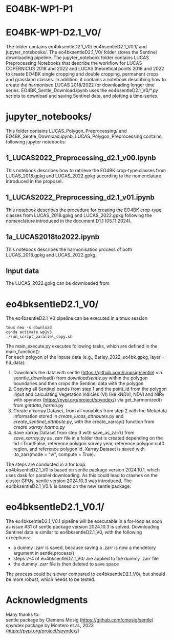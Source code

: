 # EO4BK-WP1-P1

# EO4BK-WP1-D2.1_V0/ 
The folder contains eo4bksentleD2.1_V0/ eo4bsentleD2.1_V0.1/ and jupyter_notebooks/. The eo4bksentleD2.1_V0/ folder stores the Sentinel downloading pipeline. The jupyter_notebook folder contains LUCAS Preprocessing Notebooks that describe the workflow for LUCAS COPERNICUS 2018 and 2022 and LUCAS theoretical points 2018 and 2022 to create EO4BK single cropping and double cropping, permanent crops and grassland classes. In addition, it contains a notebook describing how to create the harmonised LUCAS 2018/2022 for downloading longer time series. EO4BK_Sentle_Download.ipynb uses the eo4bsentleD2.1_V0/*.py scripts to download and saving Sentinel data, and plotting a time-series. 

# jupyter_notebooks/
This folder contains LUCAS_Polygon_Preprocessing/ and EO4BK_Sentle_Download.ipynb. LUCAS_Polygon_Preprocessing contains following jupyter notebooks:

## 1_LUCAS2022_Preprocessing_d2.1_v00.ipynb

This notebook describes how to retrieve the EO4BK crop-type classes from LUCAS_2018.gpkg and LUCAS_2022.gpkg according to the nomenclature introduced in the proposel. 

## 1_LUCAS2022_Preprocessing_d2.1_v01.ipynb

This notebook describes the procedure for creating the EO4BK crop-type classes from LUCAS_2018.gpkg and LUCAS_2022.gpkg following the nomenclature introduced in the document D1.1 (05.11.2024).

## 1a_LUCAS2018to2022.ipynb

This notebook describes the harmonisation process of both LUCAS_2018.gpkg and LUCAS_2022.gpkg. 

## Input data 

The LUCAS_2022.gpkg can be downloaded from 

# eo4bksentleD2.1_V0/

The eo4bsentleD2.1_V0 pipeline can be executed in a tmux session 

```
tmux new -s download
conda activate wp1v3
./run_script_parallel_copy.sh
```
The main_execute.py executes following tasks, which are defined in the main_function(): \
For each polgyon of the inpute data  (e.g., Barley_2022_eo4bk.gpkg, layer = hd_data): 

1. Downloads the data with sentle (https://github.com/cmosig/sentle) via senntle_download() from _downloadsentle_.py within the polygon boundaries and then crops the Sentinel data with the polygon
2. Copying all Sentinel bands from step 1 and the point_id from the polygon input and calculating Vegetation Indicies (VI) like kNDVI, NDVI and NIRv with spyndex (https://pypi.org/project/spyndex/) via get_harmonized() from _getdata_harmo_.py
3. Create a xarray.Dataset, from all variables from step 2 with the Metadata information stored in _create_lucas_attributes_.py and _create_sentinel_attribute_.py, with the create_xarray() function from _create_xarray_harmo_.py
4. Save xarray.Dataset from step 3 with save_as_zarr() from _save_xarray_.py as .zarr file in a folder that is created depending on the hd =True/False, reference polygon survey year, reference polygon nut0 region, and reference polygon id. Xarray.Dataset is saved with .to_zarr(mode = "w", compute = True).

The steps are conducted in a for loop. \
eo4bksentleD2.1_V0 is based on sentle package version 2024.10.1, which uses dask for parallel downloading. As this could lead to crashes on the cluster GPUs, sentle version 2024.10.3 was introduced. The eo4bksentleD2.1_V0.1/ is based on the new sentle package:

# eo4bksentleD2.1_V0.1/

The eo4bksentleD2.1_V0.1 pipeline will be executable in a for-loop as soon as issue #31 of sentle package version 2024.10.3 is solved. 
Downloading Sentinel data is similar to eo4bksentleD2.1_V0, with the following exceptions:
- a dummy .zarr is saved, because saving a .zarr is now a mendetory argument in sentle.process()
- steps 2-4 of eo4bksentleD2.1_V0/ are applied to the dummy .zarr file
- the dummy .zarr file is then deleted to save space

The process could be slower compared to eo4bksentleD2.1_V0/, but should be more robust, which needs to be tested. 

# Acknowledgments
Many thanks to: \
sentle package by Clemens Mosig (https://github.com/cmosig/sentle) \
spyndex package by Montero et al., 2023 (https://pypi.org/project/spyndex/)
